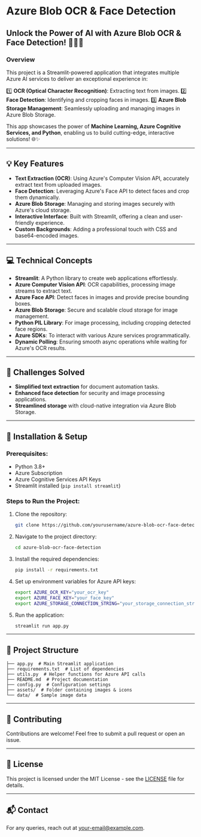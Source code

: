 # Azure Blob OCR & Face Detection

##  Unlock the Power of AI with Azure Blob OCR & Face Detection! 🧑‍💻📸

### Overview
This project is a Streamlit-powered application that integrates multiple Azure AI services to deliver an exceptional experience in:

1️⃣ **OCR (Optical Character Recognition)**: Extracting text from images.
2️⃣ **Face Detection**: Identifying and cropping faces in images.
3️⃣ **Azure Blob Storage Management**: Seamlessly uploading and managing images in Azure Blob Storage.

This app showcases the power of **Machine Learning, Azure Cognitive Services, and Python**, enabling us to build cutting-edge, interactive solutions! 🌐✨

---

## 💡 Key Features

- **Text Extraction (OCR)**: Using Azure's Computer Vision API, accurately extract text from uploaded images.
- **Face Detection**: Leveraging Azure's Face API to detect faces and crop them dynamically.
- **Azure Blob Storage**: Managing and storing images securely with Azure's cloud storage.
- **Interactive Interface**: Built with Streamlit, offering a clean and user-friendly experience.
- **Custom Backgrounds**: Adding a professional touch with CSS and base64-encoded images.

---

## 💻 Technical Concepts

- **Streamlit**: A Python library to create web applications effortlessly.
- **Azure Computer Vision API**: OCR capabilities, processing image streams to extract text.
- **Azure Face API**: Detect faces in images and provide precise bounding boxes.
- **Azure Blob Storage**: Secure and scalable cloud storage for image management.
- **Python PIL Library**: For image processing, including cropping detected face regions.
- **Azure SDKs**: To interact with various Azure services programmatically.
- **Dynamic Polling**: Ensuring smooth async operations while waiting for Azure's OCR results.

---

## 🌟 Challenges Solved

- **Simplified text extraction** for document automation tasks.
- **Enhanced face detection** for security and image processing applications.
- **Streamlined storage** with cloud-native integration via Azure Blob Storage.

---

## 🔧 Installation & Setup

### Prerequisites:
- Python 3.8+
- Azure Subscription
- Azure Cognitive Services API Keys
- Streamlit installed (`pip install streamlit`)

### Steps to Run the Project:

1. Clone the repository:
   ```sh
   git clone https://github.com/yourusername/azure-blob-ocr-face-detection.git
   ```

2. Navigate to the project directory:
   ```sh
   cd azure-blob-ocr-face-detection
   ```

3. Install the required dependencies:
   ```sh
   pip install -r requirements.txt
   ```

4. Set up environment variables for Azure API keys:
   ```sh
   export AZURE_OCR_KEY="your_ocr_key"
   export AZURE_FACE_KEY="your_face_key"
   export AZURE_STORAGE_CONNECTION_STRING="your_storage_connection_string"
   ```

5. Run the application:
   ```sh
   streamlit run app.py
   ```

---

## 📂 Project Structure
```
├── app.py  # Main Streamlit application
├── requirements.txt  # List of dependencies
├── utils.py  # Helper functions for Azure API calls
├── README.md  # Project documentation
├── config.py  # Configuration settings
├── assets/  # Folder containing images & icons
└── data/  # Sample image data
```

---

## 🤝 Contributing

Contributions are welcome! Feel free to submit a pull request or open an issue.

---

## 📜 License

This project is licensed under the MIT License - see the [LICENSE](LICENSE) file for details.

---

## 📬 Contact
For any queries, reach out at [your-email@example.com](mailto:arifcse2024@gmail.com).

